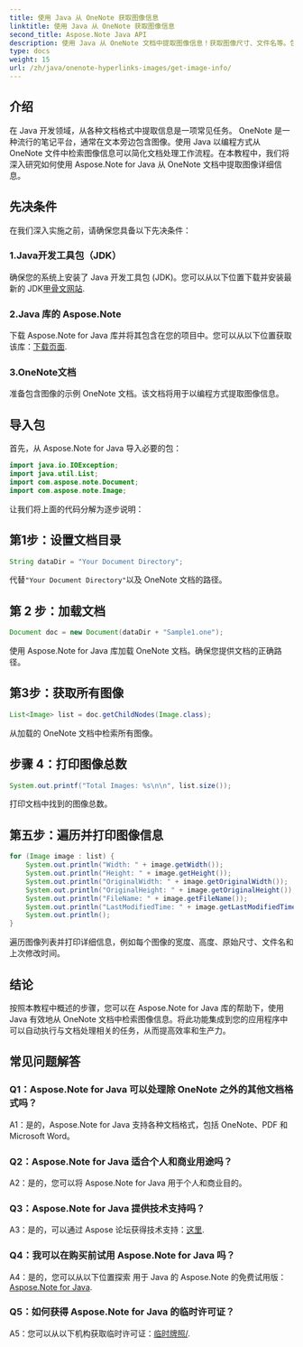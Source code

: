 ```yaml
---
title: 使用 Java 从 OneNote 获取图像信息
linktitle: 使用 Java 从 OneNote 获取图像信息
second_title: Aspose.Note Java API
description: 使用 Java 从 OneNote 文档中提取图像信息！获取图像尺寸、文件名等。包括简单的步骤和代码示例。 #OneNote #Java #Aspose
type: docs
weight: 15
url: /zh/java/onenote-hyperlinks-images/get-image-info/
---
```

## 介绍

在 Java 开发领域，从各种文档格式中提取信息是一项常见任务。 OneNote 是一种流行的笔记平台，通常在文本旁边包含图像。使用 Java 以编程方式从 OneNote 文件中检索图像信息可以简化文档处理工作流程。在本教程中，我们将深入研究如何使用 Aspose.Note for Java 从 OneNote 文档中提取图像详细信息。

## 先决条件

在我们深入实施之前，请确保您具备以下先决条件：

### 1.Java开发工具包（JDK）

确保您的系统上安装了 Java 开发工具包 (JDK)。您可以从以下位置下载并安装最新的 JDK[甲骨文网站](https://www.oracle.com/java/technologies/javase-jdk15-downloads.html).

### 2.Java 库的 Aspose.Note

下载 Aspose.Note for Java 库并将其包含在您的项目中。您可以从以下位置获取该库：[下载页面](https://releases.aspose.com/note/java/).

### 3.OneNote文档

准备包含图像的示例 OneNote 文档。该文档将用于以编程方式提取图像信息。

## 导入包

首先，从 Aspose.Note for Java 导入必要的包：

```java
import java.io.IOException;
import java.util.List;
import com.aspose.note.Document;
import com.aspose.note.Image;
```

让我们将上面的代码分解为逐步说明：

## 第1步：设置文档目录

```java
String dataDir = "Your Document Directory";
```

代替`"Your Document Directory"`以及 OneNote 文档的路径。

## 第 2 步：加载文档

```java
Document doc = new Document(dataDir + "Sample1.one");
```

使用 Aspose.Note for Java 库加载 OneNote 文档。确保您提供文档的正确路径。

## 第3步：获取所有图像

```java
List<Image> list = doc.getChildNodes(Image.class);
```

从加载的 OneNote 文档中检索所有图像。

## 步骤 4：打印图像总数

```java
System.out.printf("Total Images: %s\n\n", list.size());
```

打印文档中找到的图像总数。

## 第五步：遍历并打印图像信息

```java
for (Image image : list) {
    System.out.println("Width: " + image.getWidth());
    System.out.println("Height: " + image.getHeight());
    System.out.println("OriginalWidth: " + image.getOriginalWidth());
    System.out.println("OriginalHeight: " + image.getOriginalHeight());
    System.out.println("FileName: " + image.getFileName());
    System.out.println("LastModifiedTime: " + image.getLastModifiedTime());
    System.out.println();
}
```

遍历图像列表并打印详细信息，例如每个图像的宽度、高度、原始尺寸、文件名和上次修改时间。

## 结论

按照本教程中概述的步骤，您可以在 Aspose.Note for Java 库的帮助下，使用 Java 有效地从 OneNote 文档中检索图像信息。将此功能集成到您的应用程序中可以自动执行与文档处理相关的任务，从而提高效率和生产力。

## 常见问题解答

### Q1：Aspose.Note for Java 可以处理除 OneNote 之外的其他文档格式吗？

A1：是的，Aspose.Note for Java 支持各种文档格式，包括 OneNote、PDF 和 Microsoft Word。

### Q2：Aspose.Note for Java 适合个人和商业用途吗？

A2：是的，您可以将 Aspose.Note for Java 用于个人和商业目的。

### Q3：Aspose.Note for Java 提供技术支持吗？

 A3：是的，可以通过 Aspose 论坛获得技术支持：[这里](https://forum.aspose.com/c/note/28).

### Q4：我可以在购买前试用 Aspose.Note for Java 吗？

 A4：是的，您可以从以下位置探索 用于 Java 的 Aspose.Note 的免费试用版：[Aspose.Note for Java](https://releases.aspose.com/note/java/).

### Q5：如何获得 Aspose.Note for Java 的临时许可证？
 
 A5：您可以从以下机构获取临时许可证：[临时牌照/](https://purchase.aspose.com/temporary-license/).